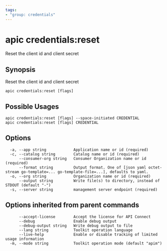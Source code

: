 ```yaml
---
tags:
- "group: credentials"
---
```

# apic credentials:reset

Reset the client id and client secret

## Synopsis

Reset the client id and client secret

```
apic credentials:reset [flags]
```

## Possible Usages

```
apic credentials:reset [flags] --space-initiated CREDENTIAL
apic credentials:reset [flags] CREDENTIAL
```

## Options

```
  -a, --app string            Application name or id (required)
  -c, --catalog string        Catalog name or id (required)
      --consumer-org string   Consumer Organization name or id (required)
      --format string         Output format. One of [json yaml octet-stream go-template=... go-template-file=...], defaults to yaml.
  -o, --org string            Organization name or id (required)
      --output string         Write file(s) to directory, instead of STDOUT (default "-")
  -s, --server string         management server endpoint (required)
```

## Options inherited from parent commands

```
      --accept-license        Accept the license for API Connect
      --debug                 Enable debug output
      --debug-output string   Write debug output to file
      --lang string           Toolkit operation language
      --live-help             Enable or disable tracking of limited usage information
  -m, --mode string           Toolkit operation mode (default "apim")
```
